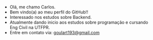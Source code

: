 - Olá, me chamo Carlos.
- Bem vindo(a) ao meu perfil do GitHub!!
- Interessado nos estudos sobre Backend.
- Atualmente dando inicio aos estudos sobre programação e cursando Eng Civil na UTFPR.
- Entre em contato via: goulart193@gmail.com

